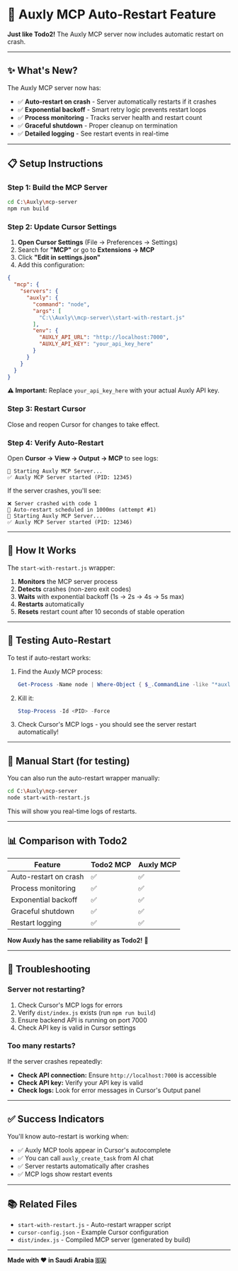 # 🔄 Auxly MCP Auto-Restart Feature

**Just like Todo2!** The Auxly MCP server now includes automatic restart on crash.

---

## ✨ **What's New?**

The Auxly MCP server now has:

- ✅ **Auto-restart on crash** - Server automatically restarts if it crashes
- ✅ **Exponential backoff** - Smart retry logic prevents restart loops
- ✅ **Process monitoring** - Tracks server health and restart count
- ✅ **Graceful shutdown** - Proper cleanup on termination
- ✅ **Detailed logging** - See restart events in real-time

---

## 📋 **Setup Instructions**

### Step 1: Build the MCP Server

```bash
cd C:\Auxly\mcp-server
npm run build
```

### Step 2: Update Cursor Settings

1. **Open Cursor Settings** (File → Preferences → Settings)
2. Search for **"MCP"** or go to **Extensions → MCP**
3. Click **"Edit in settings.json"**
4. Add this configuration:

```json
{
  "mcp": {
    "servers": {
      "auxly": {
        "command": "node",
        "args": [
          "C:\\Auxly\\mcp-server\\start-with-restart.js"
        ],
        "env": {
          "AUXLY_API_URL": "http://localhost:7000",
          "AUXLY_API_KEY": "your_api_key_here"
        }
      }
    }
  }
}
```

**⚠️ Important:** Replace `your_api_key_here` with your actual Auxly API key.

### Step 3: Restart Cursor

Close and reopen Cursor for changes to take effect.

### Step 4: Verify Auto-Restart

Open **Cursor → View → Output → MCP** to see logs:

```
📘 Starting Auxly MCP Server...
✅ Auxly MCP Server started (PID: 12345)
```

If the server crashes, you'll see:

```
❌ Server crashed with code 1
🔄 Auto-restart scheduled in 1000ms (attempt #1)
📘 Starting Auxly MCP Server...
✅ Auxly MCP Server started (PID: 12346)
```

---

## 🎯 **How It Works**

The `start-with-restart.js` wrapper:

1. **Monitors** the MCP server process
2. **Detects** crashes (non-zero exit codes)
3. **Waits** with exponential backoff (1s → 2s → 4s → 5s max)
4. **Restarts** automatically
5. **Resets** restart count after 10 seconds of stable operation

---

## 🧪 **Testing Auto-Restart**

To test if auto-restart works:

1. Find the Auxly MCP process:
   ```powershell
   Get-Process -Name node | Where-Object { $_.CommandLine -like "*auxly*" }
   ```

2. Kill it:
   ```powershell
   Stop-Process -Id <PID> -Force
   ```

3. Check Cursor's MCP logs - you should see the server restart automatically!

---

## 🔧 **Manual Start (for testing)**

You can also run the auto-restart wrapper manually:

```bash
cd C:\Auxly\mcp-server
node start-with-restart.js
```

This will show you real-time logs of restarts.

---

## 📊 **Comparison with Todo2**

| Feature | Todo2 MCP | Auxly MCP |
|---------|-----------|-----------|
| Auto-restart on crash | ✅ | ✅ |
| Process monitoring | ✅ | ✅ |
| Exponential backoff | ✅ | ✅ |
| Graceful shutdown | ✅ | ✅ |
| Restart logging | ✅ | ✅ |

**Now Auxly has the same reliability as Todo2!** 🎉

---

## 🚨 **Troubleshooting**

### Server not restarting?

1. Check Cursor's MCP logs for errors
2. Verify `dist/index.js` exists (run `npm run build`)
3. Ensure backend API is running on port 7000
4. Check API key is valid in Cursor settings

### Too many restarts?

If the server crashes repeatedly:

- **Check API connection:** Ensure `http://localhost:7000` is accessible
- **Check API key:** Verify your API key is valid
- **Check logs:** Look for error messages in Cursor's Output panel

---

## ✅ **Success Indicators**

You'll know auto-restart is working when:

- ✅ Auxly MCP tools appear in Cursor's autocomplete
- ✅ You can call `auxly_create_task` from AI chat
- ✅ Server restarts automatically after crashes
- ✅ MCP logs show restart events

---

## 📚 **Related Files**

- `start-with-restart.js` - Auto-restart wrapper script
- `cursor-config.json` - Example Cursor configuration
- `dist/index.js` - Compiled MCP server (generated by build)

---

**Made with ❤️ in Saudi Arabia 🇸🇦**


